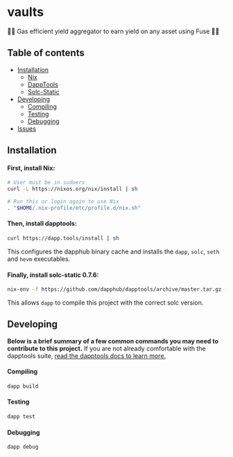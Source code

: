 # vaults

🧙‍♂️ Gas efficient yield aggregator to earn yield on any asset using Fuse 🧙‍♂️

## Table of contents

- [Installation](#installation)
  - [Nix](#first-install-nix)
  - [DappTools](#then-install-dapptools)
  - [Solc-Static](#finally-install-solc-static-076)
- [Developing](#developing)
  - [Compiling](#compiling)
  - [Testing](#testing)
  - [Debugging](#debugging)
- [Issues](https://github.com/rari-capital/vaults/projects/1)

## Installation

#### First, install Nix:

```sh
# User must be in sudoers
curl -L https://nixos.org/nix/install | sh

# Run this or login again to use Nix
. "$HOME/.nix-profile/etc/profile.d/nix.sh"
```

#### Then, install dapptools:

```sh
curl https://dapp.tools/install | sh
```

This configures the dapphub binary cache and installs the `dapp`, `solc`, `seth` and `hevm` executables.

#### Finally, install solc-static 0.7.6:

```sh
nix-env -f https://github.com/dapphub/dapptools/archive/master.tar.gz -iA solc-static-versions.solc_0_7_6
```

This allows `dapp` to compile this project with the correct solc version.

## Developing

**Below is a brief summary of a few common commands you may need to contribute to this project.** If you are not already comfortable with the dapptools suite, [read the dapptools docs to learn more.](https://github.com/dapphub/dapptools/tree/master/src/dapp)

#### Compiling

```sh
dapp build
```

#### Testing

```sh
dapp test
```

#### Debugging

```sh
dapp debug
```

